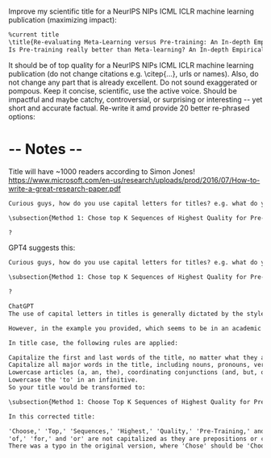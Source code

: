 #

#
Improve my scientific title for a NeurIPS NIPs ICML ICLR machine learning publication (maximizing impact): 
```markdown
%current title
\title{Re-evaluating Meta-Learning versus Pre-training: An In-depth Empirical Examination Reveals Marginal Differences between MAML and Pre-trained Models}
Is Pre-training really better than Meta-learning? An In-depth Empirical Examination Reveals Marginal Differences between MAML and Pre-trained Models 
```
It should be of top quality for a NeurIPS NIPs ICML ICLR machine learning publication
(do not change citations e.g. \citep{...}, urls or names).
Also, do not change any part that is already excellent.
Do not sound exaggerated or pompous.
Keep it concise, scientific, use the active voice.
Should be impactful and maybe catchy, controversial, or surprising or interesting -- yet short and accurate factual.
Re-write it amd provide 20 better re-phrased options:


# -- Notes --
Title will have ~1000 readers according to Simon Jones! https://www.microsoft.com/en-us/research/uploads/prod/2016/07/How-to-write-a-great-research-paper.pdf


```markdown
Curious guys, how do you use capital letters for titles? e.g. what do you think of this 

\subsection{Method 1: Chose top K Sequences of Highest Quality for Pre-training or Fine-tuning}

?
```

GPT4 suggests this:
```markdown
Curious guys, how do you use capital letters for titles? e.g. what do you think of this 

\subsection{Method 1: Chose top K Sequences of Highest Quality for Pre-training or Fine-tuning}

?

ChatGPT
The use of capital letters in titles is generally dictated by the style guide you are using. In English, there are several major style guides, such as the APA (American Psychological Association), MLA (Modern Language Association), and Chicago Manual of Style. The specific rules can vary between these style guides.

However, in the example you provided, which seems to be in an academic or professional context, you would generally follow APA or Chicago style, which use a method called "title case" or "headline style."

In title case, the following rules are applied:

Capitalize the first and last words of the title, no matter what they are.
Capitalize all major words in the title, including nouns, pronouns, verbs, adjectives, adverbs, and some conjunctions.
Lowercase articles (a, an, the), coordinating conjunctions (and, but, or, for, nor), and prepositions, regardless of length, unless they are the first or last word of the title.
Lowercase the 'to' in an infinitive.
So your title would be transformed to:

\subsection{Method 1: Choose Top K Sequences of Highest Quality for Pre-Training or Fine-Tuning}

In this corrected title:

'Choose,' 'Top,' 'Sequences,' 'Highest,' 'Quality,' 'Pre-Training,' and 'Fine-Tuning' are all capitalized as they are either the first word, major words, or the last word of the title or its subtitle.
'of,' 'for,' and 'or' are not capitalized as they are prepositions or coordinating conjunctions.
There was a typo in the original version, where 'Chose' should be 'Choose.'
```